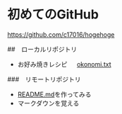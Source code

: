 # 初めてのGitHub  
  
<https://github.com/c17016/hogehoge>  
  

##　ローカルリポジトリ  
  
* お好み焼きレシピ  　
	[okonomi.txt](okonomi.txt)  
  

###　リモートリポジトリ  
  
* [README.md](README.md)を作ってみる  
* マークダウンを覚える  
